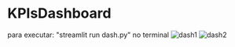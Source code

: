 # KPIsDashboard

para executar: "streamlit run dash.py" no terminal
![dash1](https://github.com/GustavoFRS/KPIsDashboard/assets/108505142/4041641e-784e-4a55-a645-86395d95d78f)
![dash2](https://github.com/GustavoFRS/KPIsDashboard/assets/108505142/72bf7ad3-dadd-4423-9755-3b171b49505c)
